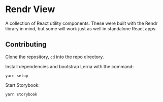 # Rendr View

A collection of React utility components. These were built with the Rendr library in mind, but some will work just as well in standalone React apps.

## Contributing

Clone the repository, `cd` into the repo directory.

Install dependencies and bootstrap Lerna with the command:

```
yarn setup
```

Start Storybook:

```
yarn storybook
```
